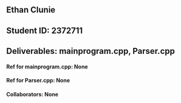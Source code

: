 ## Ethan Clunie
## Student ID: 2372711
## Deliverables: mainprogram.cpp, Parser.cpp
#### Ref for mainprogram.cpp: None
#### Ref for Parser.cpp: None
#### Collaborators: None